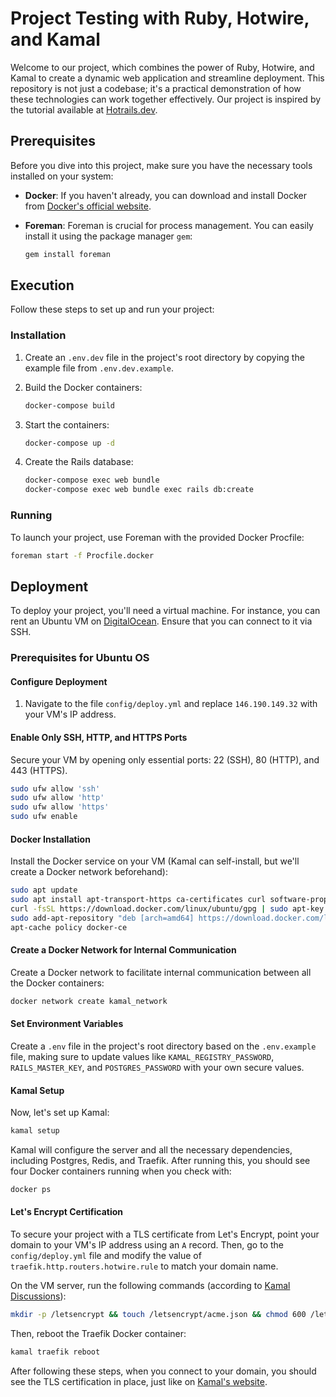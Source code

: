 # Project Testing with Ruby, Hotwire, and Kamal

Welcome to our project, which combines the power of Ruby, Hotwire, and Kamal to create a dynamic web application and streamline deployment. This repository is not just a codebase; it's a practical demonstration of how these technologies can work together effectively. Our project is inspired by the tutorial available at [Hotrails.dev](https://www.hotrails.dev/).

## Prerequisites

Before you dive into this project, make sure you have the necessary tools installed on your system:

- **Docker**: If you haven't already, you can download and install Docker from [Docker's official website](https://www.docker.com/get-started).
- **Foreman**: Foreman is crucial for process management. You can easily install it using the package manager `gem`:

   ```bash
   gem install foreman
   ```

## Execution

Follow these steps to set up and run your project:

### Installation

1. Create an `.env.dev` file in the project's root directory by copying the example file from `.env.dev.example`.

2. Build the Docker containers:

   ```bash
   docker-compose build
   ```

3. Start the containers:

   ```bash
   docker-compose up -d
   ```

4. Create the Rails database:

   ```bash
   docker-compose exec web bundle
   docker-compose exec web bundle exec rails db:create
   ```

### Running

To launch your project, use Foreman with the provided Docker Procfile:

```bash
foreman start -f Procfile.docker
```

## Deployment

To deploy your project, you'll need a virtual machine. For instance, you can rent an Ubuntu VM on [DigitalOcean](https://www.digitalocean.com/). Ensure that you can connect to it via SSH.

### Prerequisites for Ubuntu OS

#### Configure Deployment

1. Navigate to the file `config/deploy.yml` and replace `146.190.149.32` with your VM's IP address.

#### Enable Only SSH, HTTP, and HTTPS Ports

Secure your VM by opening only essential ports: 22 (SSH), 80 (HTTP), and 443 (HTTPS).

```bash
sudo ufw allow 'ssh'
sudo ufw allow 'http'
sudo ufw allow 'https'
sudo ufw enable 
```

#### Docker Installation

Install the Docker service on your VM (Kamal can self-install, but we'll create a Docker network beforehand):

```bash
sudo apt update
sudo apt install apt-transport-https ca-certificates curl software-properties-common
curl -fsSL https://download.docker.com/linux/ubuntu/gpg | sudo apt-key add -
sudo add-apt-repository "deb [arch=amd64] https://download.docker.com/linux/ubuntu focal stable"
apt-cache policy docker-ce
```

#### Create a Docker Network for Internal Communication

Create a Docker network to facilitate internal communication between all the Docker containers:

```bash
docker network create kamal_network
```

#### Set Environment Variables

Create a `.env` file in the project's root directory based on the `.env.example` file, making sure to update values like `KAMAL_REGISTRY_PASSWORD`, `RAILS_MASTER_KEY`, and `POSTGRES_PASSWORD` with your own secure values.

#### Kamal Setup

Now, let's set up Kamal:

```bash
kamal setup
```

Kamal will configure the server and all the necessary dependencies, including Postgres, Redis, and Traefik. After running this, you should see four Docker containers running when you check with:

```bash
docker ps
```

#### Let's Encrypt Certification

To secure your project with a TLS certificate from Let's Encrypt, point your domain to your VM's IP address using an `A` record. Then, go to the `config/deploy.yml` file and modify the value of `traefik.http.routers.hotwire.rule` to match your domain name.

On the VM server, run the following commands (according to [Kamal Discussions](https://github.com/basecamp/kamal/discussions/112)):

```bash
mkdir -p /letsencrypt && touch /letsencrypt/acme.json && chmod 600 /letsencrypt/acme.json
```

Then, reboot the Traefik Docker container:

```bash
kamal traefik reboot
```

After following these steps, when you connect to your domain, you should see the TLS certification in place, just like on [Kamal's website](https://kamal.website).